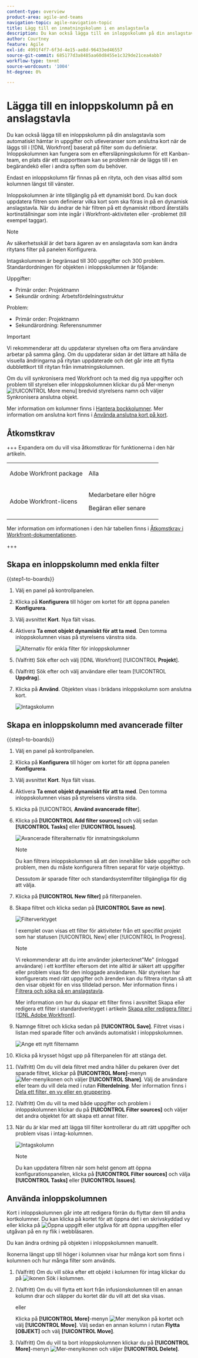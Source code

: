 ```yaml
---
content-type: overview
product-area: agile-and-teams
navigation-topic: agile-navigation-topic
title: Lägg till en inmatningskolumn i en anslagstavla
description: Du kan också lägga till en inloppskolumn på din anslagstavla som automatiskt hämtar in uppgifter och ärenden som anslutna kort när de läggs till i Workfront, baserat på filter som du anger.
author: Courtney
feature: Agile
exl-id: 4991f4f7-6f3d-4e15-ae8d-96433ed46557
source-git-commit: 685177d3a8485aa60d8455e1c329de21cea4abb7
workflow-type: tm+mt
source-wordcount: '1004'
ht-degree: 0%

---
```


# Lägga till en inloppskolumn på en anslagstavla

<!-- Audited: 5/2025 -->

Du kan också lägga till en inloppskolumn på din anslagstavla som automatiskt hämtar in uppgifter och utleveranser som anslutna kort när de läggs till i [!DNL Workfront] baserat på filter som du definierar. Inloppskolumnen kan fungera som en eftersläpningskolumn för ett Kanban-team, en plats där ett supportteam kan se problem när de läggs till i en begärandekö eller i andra syften som du behöver.

Endast en inloppskolumn får finnas på en rityta, och den visas alltid som kolumnen längst till vänster.

Inloppskolumnen är inte tillgänglig på ett dynamiskt bord. Du kan dock uppdatera filtren som definierar vilka kort som ska föras in på en dynamisk anslagstavla. När du ändrar de här filtren på ett dynamiskt ritbord återställs kortinställningar som inte ingår i Workfront-aktiviteten eller -problemet (till exempel taggar).

>[!NOTE]
>
>Av säkerhetsskäl är det bara ägaren av en anslagstavla som kan ändra ritytans filter på panelen Konfigurera.

Intagskolumnen är begränsad till 300 uppgifter och 300 problem. Standardordningen för objekten i inloppskolumnen är följande:

Uppgifter:

* Primär order: Projektnamn
* Sekundär ordning: Arbetsfördelningsstruktur

Problem:

* Primär order: Projektnamn
* Sekundärordning: Referensnummer

>[!IMPORTANT]
>
>Vi rekommenderar att du uppdaterar styrelsen ofta om flera användare arbetar på samma gång. Om du uppdaterar sidan är det lättare att hålla de visuella ändringarna på ritytan uppdaterade och det går inte att flytta dubblettkort till ritytan från inmatningskolumnen.
>
>Om du vill synkronisera med Workfront och ta med dig nya uppgifter och problem till styrelsen eller inloppskolumnen klickar du på Mer-menyn ![[!UICONTROL More menu]](assets/more-menu.png) bredvid styrelsens namn och väljer Synkronisera anslutna objekt.

Mer information om kolumner finns i [Hantera bockkolumner](/help/quicksilver/agile/get-started-with-boards/manage-board-columns.md). Mer information om anslutna kort finns i [Använda anslutna kort på kort](/help/quicksilver/agile/get-started-with-boards/connected-cards.md).

## Åtkomstkrav

+++ Expandera om du vill visa åtkomstkrav för funktionerna i den här artikeln.

<table style="table-layout:auto"> 
 <col> 
 <col> 
 <tbody> 
  <tr> 
   <td role="rowheader">Adobe Workfront package</td> 
   <td> <p>Alla</p> </td> 
  </tr> 
  <tr> 
   <td role="rowheader">Adobe Workfront-licens</td> 
   <td> 
   <p>Medarbetare eller högre</p> 
   <p>Begäran eller senare</p>
   </td> 
  </tr> 
 </tbody> 
</table>

Mer information om informationen i den här tabellen finns i [Åtkomstkrav i Workfront-dokumentationen](/help/quicksilver/administration-and-setup/add-users/access-levels-and-object-permissions/access-level-requirements-in-documentation.md).

+++

## Skapa en inloppskolumn med enkla filter

{{step1-to-boards}}

1. Välj en panel på kontrollpanelen.
1. Klicka på **Konfigurera** till höger om kortet för att öppna panelen **Konfigurera**.
1. Välj avsnittet **Kort**. Nya fält visas.
1. Aktivera **Ta emot objekt dynamiskt för att ta med**. Den tomma inloppskolumnen visas på styrelsens vänstra sida.

   ![Alternativ för enkla filter för inloppskolumner](assets/board-section.png)

1. (Valfritt) Sök efter och välj [!DNL Workfront] [!UICONTROL **Projekt**].
1. (Valfritt) Sök efter och välj användare eller team [!UICONTROL **Uppdrag**].
1. Klicka på **Använd**. Objekten visas i brädans inloppskolumn som anslutna kort.

   ![Intagskolumn](assets/intake-column-added3.png)

## Skapa en inloppskolumn med avancerade filter

{{step1-to-boards}}

1. Välj en panel på kontrollpanelen.
1. Klicka på **Konfigurera** till höger om kortet för att öppna panelen **Konfigurera**.
1. Välj avsnittet **Kort**. Nya fält visas.
1. Aktivera **Ta emot objekt dynamiskt för att ta med**. Den tomma inloppskolumnen visas på styrelsens vänstra sida.

1. Klicka på [!UICONTROL **Använd avancerade filter**].

1. Klicka på **[!UICONTROL Add filter sources]** och välj sedan **[!UICONTROL Tasks]** eller **[!UICONTROL Issues]**.

   ![Avancerade filteralternativ för inmatningskolumn](assets/add-filter-sources-options.png)

   >[!NOTE]
   >
   >Du kan filtrera inloppskolumnen så att den innehåller både uppgifter och problem, men du måste konfigurera filtren separat för varje objekttyp.
   >
   >Dessutom är sparade filter och standardsystemfilter tillgängliga för dig att välja.

1. Klicka på **[!UICONTROL New filter]** på filterpanelen.

1. Skapa filtret och klicka sedan på **[!UICONTROL Save as new]**.

   ![Filterverktyget](assets/intake-filter-dialog6.png)

   I exemplet ovan visas ett filter för aktiviteter från ett specifikt projekt som har statusen [!UICONTROL New] eller [!UICONTROL In Progress].

   >[!NOTE]
   >
   >Vi rekommenderar att du inte använder jokertecknet&quot;Me&quot; (inloggad användare) i ett kortfilter eftersom det inte alltid är säkert att uppgifter eller problem visas för den inloggade användaren. När styrelsen har konfigurerats med rätt uppgifter och ärenden kan du filtrera ritytan så att den visar objekt för en viss tilldelad person. Mer information finns i [Filtrera och söka på en anslagstavla](/help/quicksilver/agile/get-started-with-boards/filter-search-in-board.md).

   Mer information om hur du skapar ett filter finns i avsnittet Skapa eller redigera ett filter i standardverktyget i artikeln [Skapa eller redigera filter i [!DNL Adobe Workfront]](/help/quicksilver/reports-and-dashboards/reports/reporting-elements/create-filters.md).

1. Namnge filtret och klicka sedan på **[!UICONTROL Save]**. Filtret visas i listan med sparade filter och används automatiskt i inloppskolumnen.

   ![Ange ett nytt filternamn](assets/save-as-modal.png)

1. Klicka på krysset högst upp på filterpanelen för att stänga det.

1. (Valfritt) Om du vill dela filtret med andra håller du pekaren över det sparade filtret, klickar på **[!UICONTROL More]**-menyn ![Mer-menyikonen](assets/more-menu.png) och väljer **[!UICONTROL Share]**. Välj de användare eller team du vill dela med i rutan **Filterdelning**. Mer information finns i [Dela ett filter, en vy eller en gruppering](/help/quicksilver/reports-and-dashboards/reports/reporting-elements/share-filter-view-grouping.md).
1. (Valfritt) Om du vill ta med både uppgifter och problem i inloppskolumnen klickar du på **[!UICONTROL Filter sources]** och väljer det andra objektet för att skapa ett annat filter.
1. När du är klar med att lägga till filter kontrollerar du att rätt uppgifter och problem visas i intag-kolumnen.

   ![Intagskolumn](assets/intake-column-added3.png)

   >[!NOTE]
   >
   >Du kan uppdatera filtren när som helst genom att öppna konfigurationspanelen, klicka på **[!UICONTROL Filter sources]** och välja **[!UICONTROL Tasks]** eller **[!UICONTROL Issues]**.

## Använda inloppskolumnen

Kort i inloppskolumnen går inte att redigera förrän du flyttar dem till andra kortkolumner. Du kan klicka på kortet för att öppna det i en skrivskyddad vy eller klicka på ![Öppna uppgift eller utgåva](assets/boards-launch-icon.png) för att öppna uppgiften eller utgåvan på en ny flik i webbläsaren.

Du kan ändra ordning på objekten i inloppskolumnen manuellt.

Ikonerna längst upp till höger i kolumnen visar hur många kort som finns i kolumnen och hur många filter som används.

1. (Valfritt) Om du vill söka efter ett objekt i kolumnen för intag klickar du på ![ikonen Sök](assets/search-icon.png) i kolumnen.
1. (Valfritt) Om du vill flytta ett kort från infusionskolumnen till en annan kolumn drar och släpper du kortet där du vill att det ska visas.

   eller

   Klicka på **[!UICONTROL More]**-menyn ![Mer menyikon](assets/more-menu.png) på kortet och välj **[!UICONTROL Move]**. Välj sedan en annan kolumn i rutan **Flytta [OBJEKT]** och välj **[!UICONTROL Move]**.

1. (Valfritt) Om du vill ta bort inloppskolumnen klickar du på **[!UICONTROL More]**-menyn ![Mer-menyikonen](assets/more-menu.png) och väljer **[!UICONTROL Delete]**.
